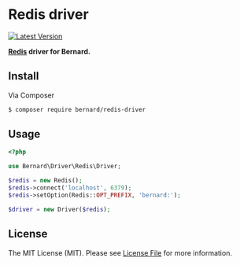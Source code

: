 # Redis driver

[![Latest Version](https://img.shields.io/github/release/bernardphp/redis-driver.svg?style=flat-square)](https://github.com/bernardphp/redis-driver/releases)

**[Redis](https://github.com/nicolasff/phpredis) driver for Bernard.**


## Install

Via Composer

```bash
$ composer require bernard/redis-driver
```


## Usage

```php
<?php

use Bernard\Driver\Redis\Driver;

$redis = new Redis();
$redis->connect('localhost', 6379);
$redis->setOption(Redis::OPT_PREFIX, 'bernard:');

$driver = new Driver($redis);
```


## License

The MIT License (MIT). Please see [License File](LICENSE) for more information.
